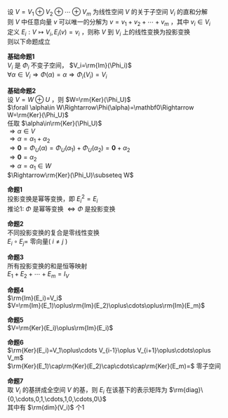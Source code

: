 设 $V=V_1\oplus V_2\oplus\cdots\oplus V_m$ 为线性空间 $V$ 的关于子空间 $V_i$ 的直和分解  
则 $V$ 中任意向量 $v$ 可以唯一的分解为 $v=v_1+v_2+\cdots+v_m$ ，其中 $v_i\in V_i$  
定义 $E_i:V\mapsto V_i, E_i(v)=v_i$ ，则称 $V$ 到 $V_i$ 上的线性变换为投影变换  
则以下命题成立  
  
**基础命题1**  
$V_i$ 是 $\Phi_i$ 不变子空间， $V_i=\rm{Im}(\Phi_i)$  
$\forall \alpha\in V_i\Rightarrow\Phi(\alpha)=\alpha\Rightarrow\Phi_i(V_i)=V_i$  
  
**基础命题2**  
设 $V=W\oplus U$ ，则 $W=\rm{Ker}(\Phi_U)$  
$\forall \alpha\in W\Rightarrow\Phi(\alpha)=\mathbf0\Rightarrow W=\rm{Ker}(\Phi_U)$  
任取 $\alpha\in\rm{Ker}(\Phi_U)$  
$\Rightarrow\alpha\in V$  
$\Rightarrow\alpha=\alpha_1+\alpha_2$  
$\Rightarrow\mathbf0=\Phi_U(\alpha)=\Phi_U(\alpha_1)+\Phi_U(\alpha_2)=\mathbf0+\alpha_2$  
$\Rightarrow\mathbf0=\alpha_2$  
$\Rightarrow\alpha=\alpha_1\in W$  
$\Rightarrow\rm{Ker}(\Phi_U)\subseteq W$  
  
**命题1**  
投影变换是幂等变换，即 $E_i^2=E_i$  
推论1: $\Phi$ 是幂等变换 $\Leftrightarrow\Phi$ 是投影变换  
  
**命题2**  
不同投影变换的复合是零线性变换  
$E_i\circ E_j=$ 零向量( $i\neq j$ )  
  
**命题3**  
所有投影变换的和是恒等映射  
$E_1+E_2+\cdots+E_m=I_V$  
  
**命题4**  
$\rm{Im}(E_i)=V_i$  
$V=\rm{Im}(E_1)\oplus\rm{Im}(E_2)\oplus\cdots\oplus\rm{Im}(E_m)$  
  
**命题5**  
$V=\rm{Ker}(E_i)\oplus\rm{Im}(E_i)$  
  
**命题6**  
$\rm{Ker}(E_i)=V_1\oplus\cdots V_{i-1}\oplus V_{i+1}\oplus\cdots\oplus V_m$  
$\rm{Ker}(E_1)\cap\rm{Ker}(E_2)\cap\cdots\cap\rm{Ker}(E_m)=$ 零子空间  
  
**命题7**  
取 $V_i$ 的基拼成全空间 $V$ 的基，则 $E_i$ 在该基下的表示矩阵为 $\rm{diag}\{0,\cdots,0,1,\cdots,1,0,\cdots,0\}$  
其中有 $\rm{dim}(V_i)$ 个1  
